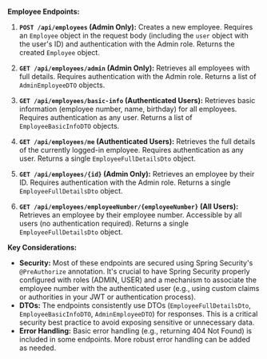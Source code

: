 **Employee Endpoints:**

1.  **`POST /api/employees` (Admin Only):** Creates a new employee. Requires an `Employee` object in the request body (including the `user` object with the user's ID) and authentication with the Admin role. Returns the created `Employee` object.

2.  **`GET /api/employees/admin` (Admin Only):** Retrieves all employees with full details. Requires authentication with the Admin role. Returns a list of `AdminEmployeeDTO` objects.

3.  **`GET /api/employees/basic-info` (Authenticated Users):** Retrieves basic information (employee number, name, birthday) for all employees. Requires authentication as any user. Returns a list of `EmployeeBasicInfoDTO` objects.

4.  **`GET /api/employees/me` (Authenticated Users):** Retrieves the full details of the currently logged-in employee. Requires authentication as any user. Returns a single `EmployeeFullDetailsDto` object.

5.  **`GET /api/employees/{id}` (Admin Only):** Retrieves an employee by their ID. Requires authentication with the Admin role. Returns a single `EmployeeFullDetailsDto` object.

6.  **`GET /api/employees/employeeNumber/{employeeNumber}` (All Users):** Retrieves an employee by their employee number. Accessible by all users (no authentication required). Returns a single `EmployeeFullDetailsDto` object.

**Key Considerations:**

*   **Security:**  Most of these endpoints are secured using Spring Security's `@PreAuthorize` annotation.  It's crucial to have Spring Security properly configured with roles (ADMIN, USER) and a mechanism to associate the employee number with the authenticated user (e.g., using custom claims or authorities in your JWT or authentication process).
*   **DTOs:**  The endpoints consistently use DTOs (`EmployeeFullDetailsDto`, `EmployeeBasicInfoDTO`, `AdminEmployeeDTO`) for responses.  This is a critical security best practice to avoid exposing sensitive or unnecessary data.
*   **Error Handling:** Basic error handling (e.g., returning 404 Not Found) is included in some endpoints.  More robust error handling can be added as needed.
